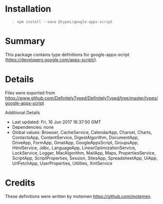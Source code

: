 # Installation
> `npm install --save @types/google-apps-script`

# Summary
This package contains type definitions for google-apps-script (https://developers.google.com/apps-script/).

# Details
Files were exported from https://www.github.com/DefinitelyTyped/DefinitelyTyped/tree/master/types/google-apps-script

Additional Details
 * Last updated: Fri, 16 Jun 2017 16:37:50 GMT
 * Dependencies: none
 * Global values: Browser, CacheService, CalendarApp, Charset, Charts, ContactsApp, ContentService, DigestAlgorithm, DocumentApp, DriveApp, FormApp, GmailApp, GoogleAppsScript, GroupsApp, HtmlService, Jdbc, LanguageApp, LinearOptimizationService, LockService, Logger, MacAlgorithm, MailApp, Maps, PropertiesService, ScriptApp, ScriptProperties, Session, SitesApp, SpreadsheetApp, UiApp, UrlFetchApp, UserProperties, Utilities, XmlService

# Credits
These definitions were written by motemen <https://github.com/motemen>.
